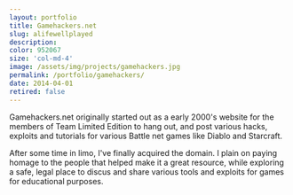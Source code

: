 ```yaml
---
layout: portfolio
title: Gamehackers.net
slug: alifewellplayed
description:
color: 952067
size: 'col-md-4'
image: /assets/img/projects/gamehackers.jpg
permalink: /portfolio/gamehackers/
date: 2014-04-01
retired: false
---
```


Gamehackers.net originally started out as a early 2000's website for the members of Team Limited Edition to hang out, and post various hacks, exploits and tutorials for various Battle net games like Diablo and Starcraft.

After some time in limo, I've finally acquired the domain. I plain on paying homage to the people that helped make it a great resource, while exploring a safe, legal place to discus and share various tools and exploits for games for educational purposes.
